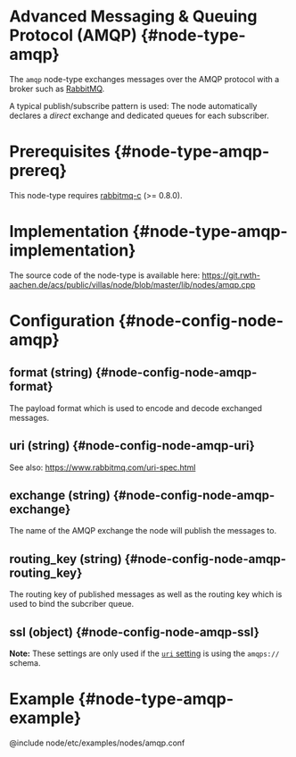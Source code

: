 # Advanced Messaging & Queuing Protocol (AMQP) {#node-type-amqp}

The `amqp` node-type exchanges messages over the AMQP protocol with a broker such as [RabbitMQ](https://www.rabbitmq.com).

A typical publish/subscribe pattern is used:
The node automatically declares a _direct_ exchange and dedicated queues for each subscriber.

# Prerequisites {#node-type-amqp-prereq}

This node-type requires [rabbitmq-c](https://github.com/alanxz/rabbitmq-c) (>= 0.8.0).

# Implementation {#node-type-amqp-implementation}

The source code of the node-type is available here:
https://git.rwth-aachen.de/acs/public/villas/node/blob/master/lib/nodes/amqp.cpp

# Configuration {#node-config-node-amqp}

## format (string) {#node-config-node-amqp-format}

The payload format which is used to encode and decode exchanged messages.

## uri (string) {#node-config-node-amqp-uri}

See also: https://www.rabbitmq.com/uri-spec.html

## exchange (string) {#node-config-node-amqp-exchange}

The name of the AMQP exchange the node will publish the messages to.

## routing_key (string) {#node-config-node-amqp-routing_key}

The routing key of published messages as well as the routing key which is used to bind the subcriber queue.

## ssl (object) {#node-config-node-amqp-ssl}

**Note:** These settings are only used if the [`uri` setting](#uri) is using the `amqps://` schema.

# Example {#node-type-amqp-example}

@include node/etc/examples/nodes/amqp.conf
